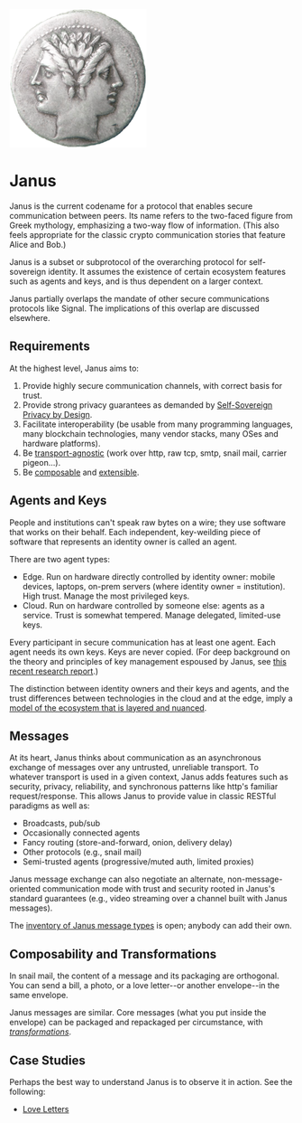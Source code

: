 ![Janus](Janus_coin.png)

# Janus

Janus is the current codename for a protocol that enables secure
communication between peers. Its name refers to the two-faced figure
from Greek mythology, emphasizing a two-way flow of information.
(This also feels appropriate for the classic crypto communication
stories that feature Alice and Bob.)

Janus is a subset or subprotocol of the overarching protocol for self-sovereign
identity. It assumes the existence of certain ecosystem features such as
agents and keys, and is thus dependent on a larger context.

Janus partially overlaps the mandate of other secure communications
protocols like Signal. The implications of this overlap are discussed
elsewhere.

## Requirements

At the highest level, Janus aims to:

1. Provide highly secure communication channels, with correct basis for trust.
2. Provide strong privacy guarantees as demanded by [Self-Sovereign
   Privacy by Design](../self_sovereign_privacy_by_design_v1.md).
3. Facilitate interoperability (be usable from many programming languages,
   many blockchain technologies, many vendor stacks, many OSes and
   hardware platforms).
4. Be [transport-agnostic](message-transport.md) (work over http, raw tcp, smtp, snail mail,
   carrier pigeon...).
5. Be [composable](message-packaging.md) and [extensible](message-inventory.md).

## Agents and Keys

People and institutions can't speak raw bytes on a wire; they use software
that works on their behalf. Each independent, key-weilding piece of software
that represents an identity owner is called an agent.

There are two agent types:

 * Edge. Run on hardware directly controlled by identity owner: mobile
   devices, laptops, on-prem servers (where identity owner = institution).
   High trust. Manage the most privileged keys.
 * Cloud. Run on hardware controlled by someone else: agents as a service.
   Trust is somewhat tempered. Manage delegated, limited-use keys.

Every participant in secure communication has at least one agent.
Each agent needs its own keys. Keys are never copied. (For deep
background on the theory and principles of key management espoused
by Janus, see [this recent research report](https://drive.google.com/open?id=1OEOl5cv69dEidK_Efx8blcYwgyPiaU_c).)

The distinction between identity owners and their keys and agents, and
the trust differences between technologies in the cloud and at the
edge, imply a [model of the ecosystem that is layered and nuanced](message-layers.md).

## Messages

At its heart, Janus thinks about communication as an asynchronous exchange
of messages over any untrusted, unreliable transport. To whatever transport
is used in a given context, Janus adds features such as security, privacy,
reliability, and synchronous patterns like http's familiar request/response.
This allows Janus to provide value in classic RESTful paradigms as well as:

* Broadcasts, pub/sub
* Occasionally connected agents
* Fancy routing (store-and-forward, onion, delivery delay)
* Other protocols (e.g., snail mail)
* Semi-trusted agents (progressive/muted auth, limited proxies)

Janus message exchange can also negotiate an alternate,
non-message-oriented communication mode with trust and security rooted
in Janus's standard guarantees (e.g., video streaming over a channel
built with Janus messages).

The [inventory of Janus message types](message-inventory.md) is open; anybody can add their own.

## Composability and Transformations

In snail mail, the content of a message and its packaging are orthogonal.
You can send a bill, a photo, or a love letter--or another envelope--in the
same envelope.

Janus messages are similar. Core messages (what you put inside the
envelope) can be packaged and repackaged per circumstance, with
[_transformations_](message-packaging.md).

## Case Studies

Perhaps the best way to understand Janus is to observe it in action.
See the following:

* [Love Letters](love-letters.md)